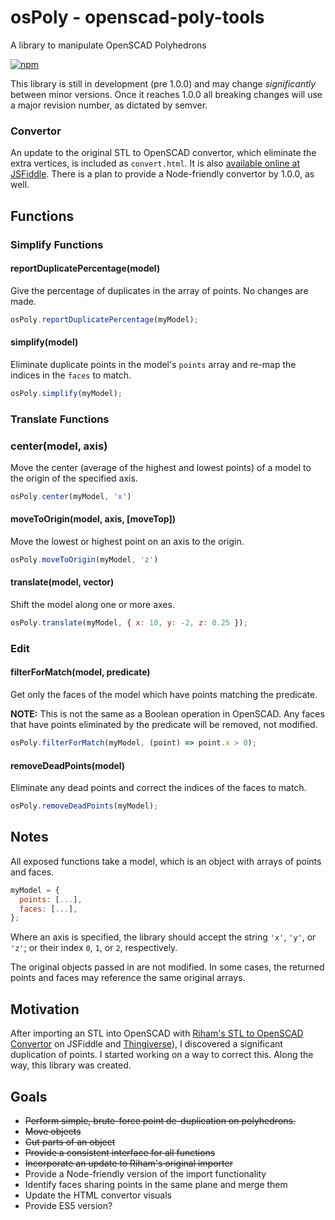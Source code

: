 # osPoly - openscad-poly-tools
A library to manipulate OpenSCAD Polyhedrons

[![npm](https://img.shields.io/npm/v/openscad-poly-tools.svg)](https://www.npmjs.com/package/openscad-poly-tools) 

This library is still in development (pre 1.0.0) and may change *significantly* between minor versions.
Once it reaches 1.0.0 all breaking changes will use a major revision number, as dictated by semver.


### Convertor
An update to the original STL to OpenSCAD convertor, which eliminate the extra vertices, is included as `convert.html`. 
It is also [available online at JSFiddle](http://jsfiddle.net/_sir/yzvGD/595/). 
There is a plan to provide a Node-friendly convertor by 1.0.0, as well.

## Functions

### Simplify Functions

#### reportDuplicatePercentage(model)
Give the percentage of duplicates in the array of points. No changes are made.

```javascript
osPoly.reportDuplicatePercentage(myModel);
```

#### simplify(model)
Eliminate duplicate points in the model's `points` array and re-map the indices in the `faces` to match.

```javascript
osPoly.simplify(myModel);
```

### Translate Functions

### center(model, axis)
Move the center (average of the highest and lowest points) of a model to the origin of the specified axis.

```javascript
osPoly.center(myModel, 'x')
```

#### moveToOrigin(model, axis, [moveTop])
Move the lowest or highest point on an axis to the origin.

```javascript
osPoly.moveToOrigin(myModel, 'z')
```

#### translate(model, vector)
Shift the model along one or more axes.

```javascript
osPoly.translate(myModel, { x: 10, y: -2, z: 0.25 });
```

### Edit

#### filterForMatch(model, predicate)
Get only the faces of the model which have points matching the predicate.

**NOTE:** This is not the same as a Boolean operation in OpenSCAD. Any faces that have points eliminated by the predicate will be removed, not modified.

```javascript
osPoly.filterForMatch(myModel, (point) => point.x > 0);
``` 
  
#### removeDeadPoints(model)
Eliminate any dead points and correct the indices of the faces to match.

```javascript
osPoly.removeDeadPoints(myModel);
```

## Notes

All exposed functions take a model, which is an object with arrays of points and faces.

```javascript
myModel = {
  points: [...],
  faces: [...],
};
```

Where an axis is specified, the library should accept the string `'x'`, `'y'`, or `'z'`; or their
index `0`, `1`, or `2`, respectively.

The original objects passed in are not modified.
In some cases, the returned points and faces may reference the same original arrays.

## Motivation
After importing an STL into OpenSCAD with [Riham's STL to OpenSCAD Convertor](http://jsfiddle.net/Riham/yzvGD/)
on JSFiddle and [Thingiverse](https://www.thingiverse.com/thing:62666)), I discovered a significant duplication of points.
I started working on a way to correct this. Along the way, this library was created.

## Goals
* ~~Perform simple, brute-force point de-duplication on polyhedrons.~~
* ~~Move objects~~
* ~~Cut parts of an object~~
* ~~Provide a consistent interface for all functions~~
* ~~Incorporate an update to Riham's original importer~~
* Provide a Node-friendly version of the import functionality
* Identify faces sharing points in the same plane and merge them
* Update the HTML convertor visuals
* Provide ES5 version?
